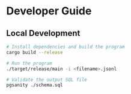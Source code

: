 # Developer Guide

## Local Development

```sh
# Install dependencies and build the program
cargo build --release

# Run the program
./target/release/main -i <filename>.jsonl

# Validate the output SQL file
pgsanity ./schema.sql
```
